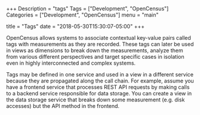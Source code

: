 +++
Description = "tags"
Tags = ["Development", "OpenCensus"]
Categories = ["Development", "OpenCensus"]
menu = "main"

title = "Tags"
date = "2018-05-30T15:30:07-05:00"
+++

OpenCensus allows systems to associate contextual key-value pairs called tags with measurements as they are recorded. These tags can later be used in views as dimensions to break down the measurements, analyze them from various different perspectives and target specific cases in isolation even in highly interconnected and complex systems.  

Tags may be defined in one service and used in a view in a different service because they are propagated along the call chain. For example, assume you have a frontend service that processes REST API requests by making calls to a backend service responsible for data storage. You can create a view in the data storage service that breaks down some measurement (e.g. disk accesses) but the API method in the frontend.  
